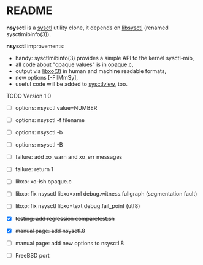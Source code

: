 README
======

**nsysctl** is a [sysctl](https://www.freebsd.org/cgi/man.cgi?query=sysctl&sektion=8&manpath=FreeBSD+13-current) 
utility clone, it depends on [libsysctl](http://gitlab.com/alfix/libsysctl) (renamed sysctlmibinfo(3)).   

**nsysctl** improvements: 

 * handy: sysctlmibinfo(3) provides a simple API to the kernel sysctl-mib, 
 * all code about "opaque values" is in opaque.c, 
 * output via [libxo(3)](https://wiki.freebsd.org/LibXo) in human and machine readable formats,
 * new options [-FIlMmSy],
 * useful code will be added to [sysctlview](http://gitlab.com/alfix/sysctlview), too.

TODO Version 1.0 

 * [ ] options: nsysctl value=NUMBER
 * [ ] options: nsysctl -f filename
 * [ ] options: nsysctl -b
 * [ ] options: nsysctl -B
 * [ ] failure: add xo\_warn and xo\_err messages
 * [ ] failure: return 1
 * [ ] libxo: xo-ish opaque.c
 * [ ] libxo: fix nsysctl libxo=xml debug.witness.fullgraph  (segmentation fault)
 * [ ] libxo: fix nsysctl libxo=text debug.fail_point  (utf8)
 * [X] ~~testing: add regression comparetest.sh~~
 * [X] ~~manual page: add nsysctl.8~~
 * [ ] manual page: add new options to nsysctl.8
 * [ ] FreeBSD port


